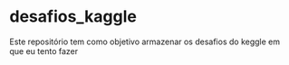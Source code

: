 # desafios_kaggle
Este repositório tem como objetivo armazenar os desafios do keggle em que eu tento fazer
